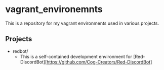 # vagrant_environemnts

This is a repository for my vagrant environments used in various projects.

## Projects
* redbot/
    * This is a self-contained development environment for [Red-DiscordBot][https://github.com/Cog-Creators/Red-DiscordBot]

